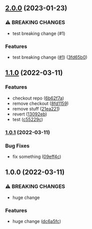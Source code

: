 ## [2.0.0](https://github.com/dgff07/ReleaseDemo/compare/v1.1.0...v2.0.0) (2023-01-23)


### ⚠ BREAKING CHANGES

* test breaking change (#1)

### Features

* test breaking change ([#1](https://github.com/dgff07/ReleaseDemo/issues/1)) ([3fd65b0](https://github.com/dgff07/ReleaseDemo/commit/3fd65b09ae4ca59ee1e4663b4779e659edf8cba9))

## [1.1.0](https://github.com/dgff07/ReleaseDemo/compare/v1.0.1...v1.1.0) (2022-03-11)


### Features

* checkout repo ([6b62f7a](https://github.com/dgff07/ReleaseDemo/commit/6b62f7a8549a9f832f883661640f1442a3ea497d))
* remove checkout ([8fd1159](https://github.com/dgff07/ReleaseDemo/commit/8fd11594944bbb760e3dcd1311b17e3bef94cc75))
* remove stuff ([21ea221](https://github.com/dgff07/ReleaseDemo/commit/21ea221d4bbf2b95bdb725c1174fdf60ed14b20f))
* revert ([13092eb](https://github.com/dgff07/ReleaseDemo/commit/13092eb086aa7902abf7afb4512de53266d53fe9))
* test ([c55229c](https://github.com/dgff07/ReleaseDemo/commit/c55229c354f6b83c4317c609096874c209e5055c))

### [1.0.1](https://github.com/dgff07/ReleaseDemo/compare/v1.0.0...v1.0.1) (2022-03-11)


### Bug Fixes

* fix something ([09eff4c](https://github.com/dgff07/ReleaseDemo/commit/09eff4c7cbc3d3b02f4a5996ddbeef70c4ef9154))

## 1.0.0 (2022-03-11)


### ⚠ BREAKING CHANGES

* huge change

### Features

* huge change ([dc6a5fc](https://github.com/dgff07/ReleaseDemo/commit/dc6a5fc604f5dee4217ec880db48b484792b18ae))
